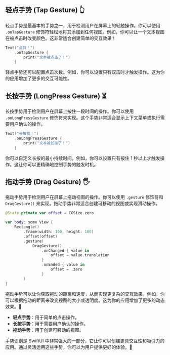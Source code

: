 ﻿## 轻点手势 (Tap Gesture) 👆

轻点手势是最基本的手势之一，用于检测用户在屏幕上的轻触操作。你可以使用 `.onTapGesture` 修饰符轻松地将其添加到任何视图。例如，你可以让一个文本视图在被点击时改变颜色。这非常适合创建简单的交互效果！

```swift
Text("点我！")
    .onTapGesture {
        print("文本被点击了！")
    }
```

轻点手势还可以配置点击次数。例如，你可以设置只有双击时才触发操作。这为你的应用增加了更多的交互可能性。

## 长按手势 (LongPress Gesture) ⏳

长按手势用于检测用户在屏幕上按住一段时间的操作。你可以使用 `.onLongPressGesture` 修饰符来实现。这个手势非常适合显示上下文菜单或执行需要用户确认的操作。

```swift
Text("长按我！")
    .onLongPressGesture {
        print("文本被长按了！")
    }
```

你可以自定义长按的最小持续时间。例如，你可以设置只有按住 1 秒以上才触发操作。这让你可以更精确地控制手势的触发时机。

## 拖动手势 (Drag Gesture) 🖐️

拖动手势用于检测用户在屏幕上拖动视图的操作。你可以使用 `.gesture` 修饰符和 `DragGesture()` 来实现。拖动手势非常适合创建可移动的视图或实现滑动操作。

```swift
@State private var offset = CGSize.zero

var body: some View {
    Rectangle()
        .frame(width: 100, height: 100)
        .offset(offset)
        .gesture(
            DragGesture()
                .onChanged { value in
                    offset = value.translation
                }
                .onEnded { value in
                    offset = .zero
                }
        )
}
```

拖动手势可以让你获取拖动的距离和速度，从而实现更复杂的交互效果。例如，你可以根据拖动的距离来改变视图的大小或透明度。这为你的应用增加了更多的动态效果。🎉

*   **轻点手势**：用于简单的点击操作。
*   **长按手势**：用于需要用户确认的操作。
*   **拖动手势**：用于创建可移动的视图。

手势识别是 SwiftUI 中非常强大的一部分，它让你可以创建更具交互性和吸引力的应用。通过灵活运用这些手势，你可以为用户提供更好的体验。🚀


